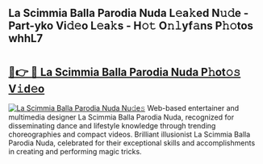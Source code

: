 ## La Scimmia Balla Parodia Nuda L𝚎a𝚔ed N𝚞𝚍e - Part-yko Vi𝚍𝚎o L𝚎a𝚔s - H𝚘𝚝 O𝚗𝚕yf𝚊ns P𝚑𝚘tos whhL7

# <h2><a href="http://kfbzjq.oniu.top/?m=La+Scimmia+Balla+Parodia+Nuda">🔗👉 🔴 La Scimmia Balla Parodia Nuda P𝚑ot𝚘𝚜 V𝚒d𝚎o</a></h2>

[![La Scimmia Balla Parodia Nuda Nu𝚍e𝚜](https://i.imgur.com/0qMVB7G.gif)](http://kfbzjq.oniu.top/?m=La+Scimmia+Balla+Parodia+Nuda)
Web-based entertainer and multimedia designer La Scimmia Balla Parodia Nuda, recognized for disseminating dance and lifestyle knowledge through trending choreographies and compact videos. Brilliant illusionist La Scimmia Balla Parodia Nuda, celebrated for their exceptional skills and accomplishments in creating and performing magic tricks.  
